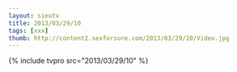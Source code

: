 ```yaml
--- 
layout: sieutv
title: 2013/03/29/10
tags: [xxx]
thumb: http://content2.sexforsure.com/2013/03/29/10/Video.jpg
---
```

{% include tvpro src="2013/03/29/10" %} 
